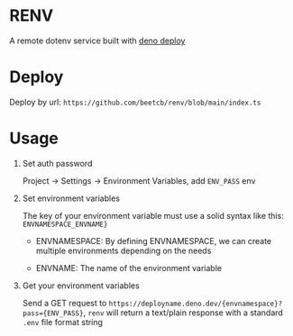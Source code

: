 # RENV

A remote dotenv service built with [deno deploy](https://deno.com/deploy)

# Deploy

Deploy by url: `https://github.com/beetcb/renv/blob/main/index.ts`

# Usage

1. Set auth password

   Project -> Settings -> Environment Variables, add `ENV_PASS` env
2. Set environment variables

   The key of your environment variable must use a solid syntax like this:
   `ENVNAMESPACE_ENVNAME}`

   - ENVNAMESPACE: By defining ENVNAMESPACE, we can create multiple environments
     depending on the needs

   - ENVNAME: The name of the environment variable

3. Get your environment variables

   Send a GET request to
   `https://deployname.deno.dev/{envnamespace}?pass={ENV_PASS}`, `renv` will
   return a text/plain response with a standard `.env` file format string
